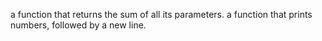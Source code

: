 a function that returns the sum of all its parameters.
a function that prints numbers, followed by a new line.
